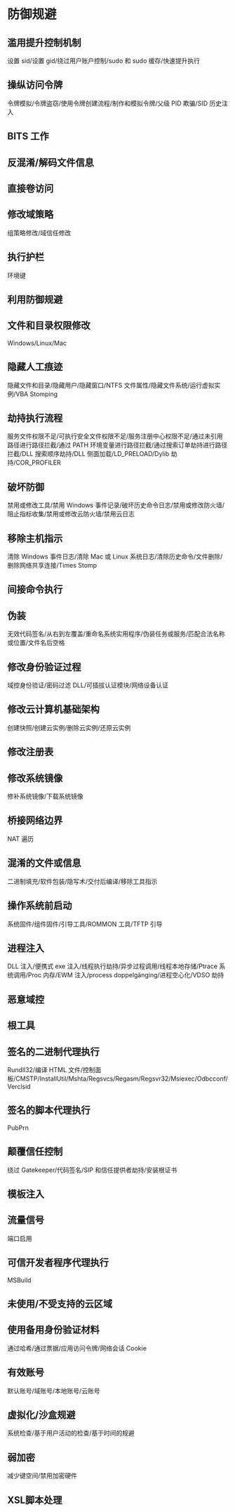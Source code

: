 # 防御规避

## 滥用提升控制机制

设置 sid/设置 gid/绕过用户账户控制/sudo 和 sudo 缓存/快速提升执行

## 操纵访问令牌

令牌模拟/令牌盗窃/使用令牌创建流程/制作和模拟令牌/父级 PID 欺骗/SID 历史注入

## BITS 工作

## 反混淆/解码文件信息

## 直接卷访问

## 修改域策略

组策略修改/域信任修改

## 执行护栏

环境键

## 利用防御规避

## 文件和目录权限修改

Windows/Linux/Mac

## 隐藏人工痕迹

隐藏文件和目录/隐藏用户/隐藏窗口/NTFS 文件属性/隐藏文件系统/运行虚拟实例/VBA Stomping

## 劫持执行流程

服务文件权限不足/可执行安全文件权限不足/服务注册中心权限不足/通过未引用路径进行路径拦截/通过 PATH 环境变量进行路径拦截/通过搜索订单劫持进行路径拦截/DLL 搜索顺序劫持/DLL 侧面加载/LD_PRELOAD/Dylib 劫持/COR_PROFILER

## 破坏防御

禁用或修改工具/禁用 Windows 事件记录/破坏历史命令日志/禁用或修改防火墙/阻止指标收集/禁用或修改云防火墙/禁用云日志

## 移除主机指示

清除 Windows 事件日志/清除 Mac 或 Linux 系统日志/清除历史命令/文件删除/删除网络共享连接/Times Stomp

## 间接命令执行

## 伪装

无效代码签名/从右到左覆盖/重命名系统实用程序/伪装任务或服务/匹配合法名称或位置/文件名后空格

## 修改身份验证过程

域控身份验证/密码过滤 DLL/可插拔认证模块/网络设备认证

## 修改云计算机基础架构

创建快照/创建云实例/删除云实例/还原云实例

## 修改注册表

## 修改系统镜像

修补系统镜像/下载系统镜像

## 桥接网络边界

NAT 遍历

## 混淆的文件或信息

二进制填充/软件包装/隐写术/交付后编译/移除工具指示

## 操作系统前启动

系统固件/组件固件/引导工具/ROMMON 工具/TFTP 引导

## 进程注入

DLL 注入/便携式 exe 注入/线程执行劫持/异步过程调用/线程本地存储/Ptrace 系统调用/Proc 内存/EWM 注入/process doppelgänging/进程空心化/VDSO 劫持

## 恶意域控

## 根工具

## 签名的二进制代理执行

Rundll32/编译 HTML 文件/控制面板/CMSTP/InstallUtil/Mshta/Regsvcs/Regasm/Regsvr32/Msiexec/Odbcconf/Verclsid

## 签名的脚本代理执行

PubPrn

## 颠覆信任控制

绕过 Gatekeeper/代码签名/SIP 和信任提供者劫持/安装根证书

## 模板注入

## 流量信号

端口启用

## 可信开发者程序代理执行

MSBuild

## 未使用/不受支持的云区域

## 使用备用身份验证材料

通过哈希/通过票据/应用访问令牌/网络会话 Cookie

## 有效账号

默认账号/域账号/本地账号/云账号

## 虚拟化/沙盒规避

系统检查/基于用户活动的检查/基于时间的规避

## 弱加密

减少键空间/禁用加密硬件

## XSL脚本处理